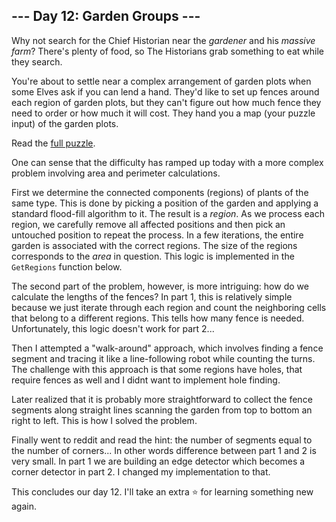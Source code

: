 ## --- Day 12: Garden Groups ---
Why not search for the Chief Historian near the _gardener_ and his _massive farm_? There's plenty of food, so The Historians grab something to eat while they search.

You're about to settle near a complex arrangement of garden plots when some Elves ask if you can lend a hand. They'd like to set up fences around each region of garden plots, but they can't figure out how much fence they need to order or how much it will cost. They hand you a map (your puzzle input) of the garden plots.

Read the [full puzzle](https://adventofcode.com/2024/day/12).

One can sense that the difficulty has ramped up today with a more complex problem involving area and perimeter calculations. 

First we determine the connected components (regions) of plants of the same type. This is done by picking a position of the 
garden and applying a standard flood-fill algorithm to it. The result is a _region_. As we process each region, we carefully 
remove all affected positions and then pick an untouched position to repeat the process. In a few iterations, the entire 
garden is associated with the correct regions. The size of the regions corresponds to the _area_  in question. This logic 
is implemented in the `GetRegions` function below.

The second part of the problem, however, is more intriguing: how do we calculate the lengths of the fences? In part 1, this is 
relatively simple because we just iterate through each region and count the neighboring cells that belong to a different regions. 
This tells how many fence is needed. Unfortunately, this logic doesn't work for part 2...

Then I attempted a "walk-around" approach, which involves finding a fence segment and tracing it like a line-following 
robot while counting the turns. The challenge with this approach is that some regions have holes, that require fences as well 
and I didnt want to implement hole finding.

Later realized that it is probably more straightforward to collect the fence segments along straight lines scanning the garden 
from top to bottom an right to left. This is how I solved the problem.

Finally went to reddit and read the hint: the number of segments equal to the number of corners... In other words difference
between part 1 and 2 is very small. In part 1 we are building an edge detector which becomes a corner detector in part 2. I changed
my implementation to that.

This concludes our day 12. I'll take an extra ⭐ for learning something new again.
